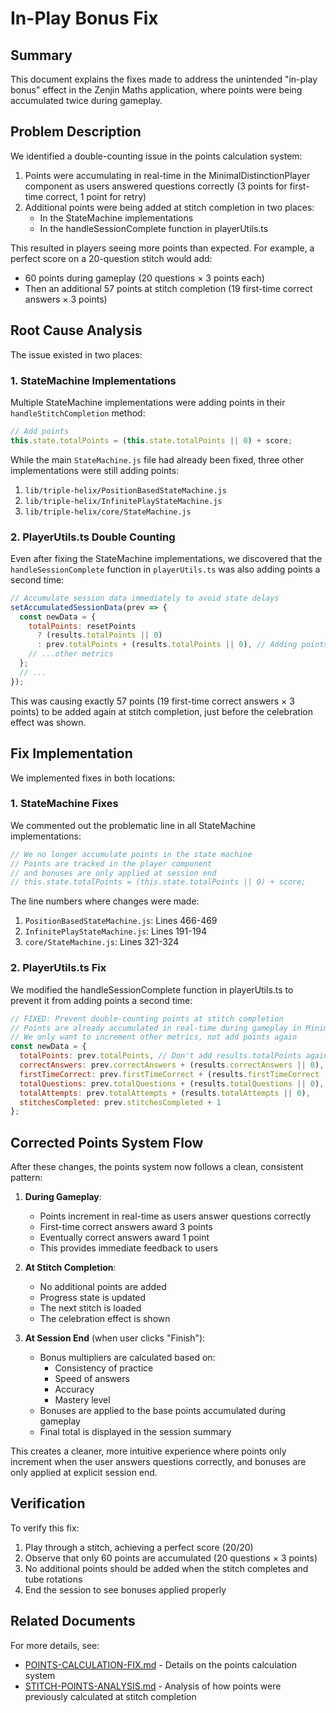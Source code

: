 # In-Play Bonus Fix

## Summary

This document explains the fixes made to address the unintended "in-play bonus" effect in the Zenjin Maths application, where points were being accumulated twice during gameplay.

## Problem Description

We identified a double-counting issue in the points calculation system:

1. Points were accumulating in real-time in the MinimalDistinctionPlayer component as users answered questions correctly (3 points for first-time correct, 1 point for retry)
2. Additional points were being added at stitch completion in two places:
   - In the StateMachine implementations
   - In the handleSessionComplete function in playerUtils.ts

This resulted in players seeing more points than expected. For example, a perfect score on a 20-question stitch would add:
- 60 points during gameplay (20 questions × 3 points each)
- Then an additional 57 points at stitch completion (19 first-time correct answers × 3 points)

## Root Cause Analysis

The issue existed in two places:

### 1. StateMachine Implementations

Multiple StateMachine implementations were adding points in their `handleStitchCompletion` method:

```javascript
// Add points
this.state.totalPoints = (this.state.totalPoints || 0) + score;
```

While the main `StateMachine.js` file had already been fixed, three other implementations were still adding points:

1. `lib/triple-helix/PositionBasedStateMachine.js`
2. `lib/triple-helix/InfinitePlayStateMachine.js`
3. `lib/triple-helix/core/StateMachine.js`

### 2. PlayerUtils.ts Double Counting

Even after fixing the StateMachine implementations, we discovered that the `handleSessionComplete` function in `playerUtils.ts` was also adding points a second time:

```javascript
// Accumulate session data immediately to avoid state delays
setAccumulatedSessionData(prev => {
  const newData = {
    totalPoints: resetPoints 
      ? (results.totalPoints || 0) 
      : prev.totalPoints + (results.totalPoints || 0), // Adding points again here
    // ...other metrics
  };
  // ...
});
```

This was causing exactly 57 points (19 first-time correct answers × 3 points) to be added again at stitch completion, just before the celebration effect was shown.

## Fix Implementation

We implemented fixes in both locations:

### 1. StateMachine Fixes

We commented out the problematic line in all StateMachine implementations:

```javascript
// We no longer accumulate points in the state machine
// Points are tracked in the player component
// and bonuses are only applied at session end
// this.state.totalPoints = (this.state.totalPoints || 0) + score;
```

The line numbers where changes were made:
1. `PositionBasedStateMachine.js`: Lines 466-469
2. `InfinitePlayStateMachine.js`: Lines 191-194
3. `core/StateMachine.js`: Lines 321-324

### 2. PlayerUtils.ts Fix

We modified the handleSessionComplete function in playerUtils.ts to prevent it from adding points a second time:

```javascript
// FIXED: Prevent double-counting points at stitch completion
// Points are already accumulated in real-time during gameplay in MinimalDistinctionPlayer.tsx
// We only want to increment other metrics, not add points again
const newData = {
  totalPoints: prev.totalPoints, // Don't add results.totalPoints again - keep existing points
  correctAnswers: prev.correctAnswers + (results.correctAnswers || 0),
  firstTimeCorrect: prev.firstTimeCorrect + (results.firstTimeCorrect || 0),
  totalQuestions: prev.totalQuestions + (results.totalQuestions || 0),
  totalAttempts: prev.totalAttempts + (results.totalAttempts || 0),
  stitchesCompleted: prev.stitchesCompleted + 1
};
```

## Corrected Points System Flow

After these changes, the points system now follows a clean, consistent pattern:

1. **During Gameplay**:
   - Points increment in real-time as users answer questions correctly
   - First-time correct answers award 3 points
   - Eventually correct answers award 1 point
   - This provides immediate feedback to users

2. **At Stitch Completion**:
   - No additional points are added
   - Progress state is updated
   - The next stitch is loaded
   - The celebration effect is shown

3. **At Session End** (when user clicks "Finish"):
   - Bonus multipliers are calculated based on:
     - Consistency of practice
     - Speed of answers
     - Accuracy
     - Mastery level
   - Bonuses are applied to the base points accumulated during gameplay
   - Final total is displayed in the session summary

This creates a cleaner, more intuitive experience where points only increment when the user answers questions correctly, and bonuses are only applied at explicit session end.

## Verification

To verify this fix:
1. Play through a stitch, achieving a perfect score (20/20)
2. Observe that only 60 points are accumulated (20 questions × 3 points)
3. No additional points should be added when the stitch completes and tube rotations
4. End the session to see bonuses applied properly

## Related Documents

For more details, see:
- [POINTS-CALCULATION-FIX.md](./POINTS-CALCULATION-FIX.md) - Details on the points calculation system
- [STITCH-POINTS-ANALYSIS.md](./STITCH-POINTS-ANALYSIS.md) - Analysis of how points were previously calculated at stitch completion